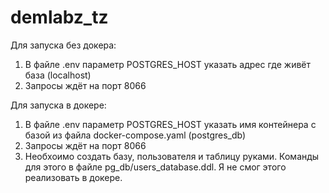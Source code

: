 # demlabz_tz
Для запуска без докера:
1. В файле .env параметр POSTGRES_HOST указать адрес где живёт база (localhost)
2. Запросы ждёт на порт 8066 

Для запуска в докере:
1. В файле .env параметр POSTGRES_HOST указать имя контейнера с базой из файла docker-compose.yaml (postgres_db)
2. Запросы ждёт на порт 8066 
3. Необхоимо создать базу, пользователя и таблицу руками. Команды для этого в файле pg_db/users_database.ddl. Я не смог этого реализовать в докере.
